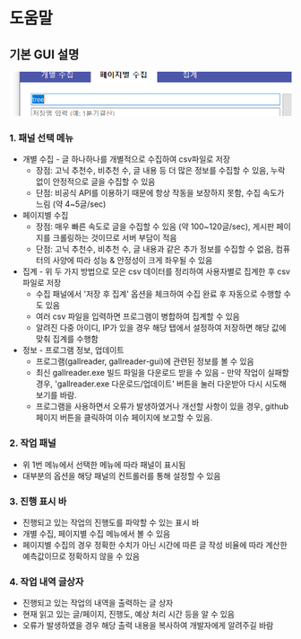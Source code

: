 # 도움말

## 기본 GUI 설명

![1](1.png)

### 1. 패널 선택 메뉴
  - 개별 수집 - 글 하나하나를 개별적으로 수집하여 csv파일로 저장
    - 장점: 고닉 추천수, 비추천 수, 글 내용 등 더 많은 정보를 수집할 수 있음, 누락 없이 안정적으로 글을 수집할 수 있음
    - 단점: 비공식 API를 이용하기 때문에 항상 작동을 보장하지 못함, 수집 속도가 느림 (약 4~5글/sec)
  - 페이지별 수집
    - 장점: 매우 빠른 속도로 글을 수집할 수 있음 (약 100~120글/sec), 게시판 페이지를 크롤링하는 것이므로 서버 부담이 적음
    - 단점: 고닉 추천수, 비추천 수, 글 내용과 같은 추가 정보를 수집할 수 없음, 컴퓨터의 사양에 따라 성능 & 안정성이 크게 좌우될 수 있음
  - 집계 - 위 두 가지 방법으로 모은 csv 데이터를 정리하여 사용자별로 집계한 후 csv파일로 저장
    - 수집 패널에서 '저장 후 집계' 옵션을 체크하여 수집 완료 후 자동으로 수행할 수도 있음
    - 여러 csv 파일을 입력하면 프로그램이 병합하여 집계할 수 있음
    - 알려진 다중 아이디, IP가 있을 경우 해당 탭에서 설정하여 저장하면 해당 값에 맞춰 집계를 수행함
  - 정보 - 프로그램 정보, 업데이트
    - 프로그램(gallreader, gallreader-gui)에 관련된 정보를 볼 수 있음
    - 최신 gallreader.exe 빌드 파일을 다운로드 받을 수 있음 - 만약 작업이 실패할 경우, 'gallreader.exe 다운로드/업데이트' 버튼을 눌러 다운받아 다시 시도해 보기를 바람.
    - 프로그램을 사용하면서 오류가 발생하였거나 개선할 사항이 있을 경우, github 페이지 버튼을 클릭하여 이슈 페이지에 보고할 수 있음.
    
### 2. 작업 패널
  - 위 1번 메뉴에서 선택한 메뉴에 따라 패널이 표시됨
  - 대부분의 옵션을 해당 패널의 컨트롤러를 통해 설정할 수 있음
  
### 3. 진행 표시 바
  - 진행되고 있는 작업의 진행도를 파악할 수 있는 표시 바
  - 개별 수집, 페이지별 수집 메뉴에서 볼 수 있음
  - 페이지별 수집의 경우 정확한 수치가 아닌 시간에 따른 글 작성 비율에 따라 계산한 예측값이므로 정확하지 않을 수 있음
  
### 4. 작업 내역 글상자
  - 진행되고 있는 작업의 내역을 출력하는 글 상자
  - 현재 읽고 있는 글/페이지, 진행도, 예상 처리 시간 등을 알 수 있음
  - 오류가 발생하였을 경우 해당 출력 내용을 복사하여 개발자에게 알려주길 바람
  
  